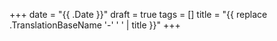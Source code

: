 +++
date  = "{{ .Date }}"
draft = true
tags  = []
title = "{{ replace .TranslationBaseName '-' ' ' | title }}"
+++
